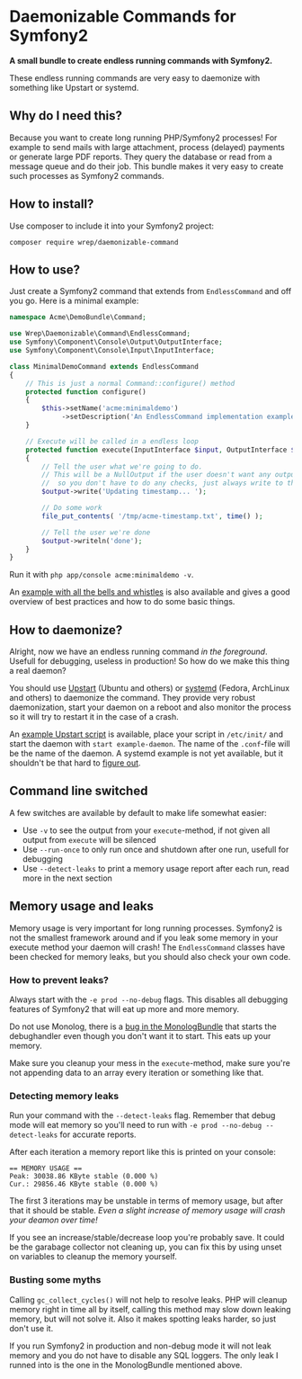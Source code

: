 # Daemonizable Commands for Symfony2

**A small bundle to create endless running commands with Symfony2.**

These endless running commands are very easy to daemonize with something like Upstart or systemd.

## Why do I need this?
Because you want to create long running PHP/Symfony2 processes! For example to send mails with large attachment, process (delayed) payments or generate large PDF reports. They query the database or read from a message queue and do their job. This bundle makes it very easy to create such processes as Symfony2 commands.

## How to install?
Use composer to include it into your Symfony2 project:

`composer require wrep/daemonizable-command`

## How to use?
Just create a Symfony2 command that extends from `EndlessCommand` and off you go. Here is a minimal example:

```php
namespace Acme\DemoBundle\Command;

use Wrep\Daemonizable\Command\EndlessCommand;
use Symfony\Component\Console\Output\OutputInterface;
use Symfony\Component\Console\Input\InputInterface;

class MinimalDemoCommand extends EndlessCommand
{
	// This is just a normal Command::configure() method
	protected function configure()
	{
		$this->setName('acme:minimaldemo')
			 ->setDescription('An EndlessCommand implementation example');
	}

	// Execute will be called in a endless loop
	protected function execute(InputInterface $input, OutputInterface $output)
	{
		// Tell the user what we're going to do.
		// This will be a NullOutput if the user doesn't want any output at all,
		//  so you don't have to do any checks, just always write to the output.
		$output->write('Updating timestamp... ');

		// Do some work
		file_put_contents( '/tmp/acme-timestamp.txt', time() );

		// Tell the user we're done
		$output->writeln('done');
	}
}
```

Run it with `php app/console acme:minimaldemo -v`.

An [example with all the bells and whistles](examples/ExampleCommand.php) is also available and gives a good overview of best practices and how to do some basic things.

## How to daemonize?
Alright, now we have an endless running command *in the foreground*. Usefull for debugging, useless in production! So how do we make this thing a real daemon?

You should use [Upstart](http://upstart.ubuntu.com) (Ubuntu and others) or [systemd](http://www.freedesktop.org/wiki/Software/systemd) (Fedora, ArchLinux and others) to daemonize the command. They provide very robust daemonization, start your daemon on a reboot and also monitor the process so it will try to restart it in the case of a crash.

An [example Upstart script](examples/example-daemon.conf) is available, place your script in `/etc/init/` and start the daemon with `start example-daemon`. The name of the `.conf`-file will be the name of the daemon. A systemd example is not yet available, but it shouldn't be that hard to [figure out](http://patrakov.blogspot.nl/2011/01/writing-systemd-service-files.html).

## Command line switched
A few switches are available by default to make life somewhat easier:

* Use `-v` to see the output from your `execute`-method, if not given all output from `execute` will be silenced
* Use `--run-once` to only run once and shutdown after one run, usefull for debugging
* Use `--detect-leaks` to print a memory usage report after each run, read more in the next section

## Memory usage and leaks
Memory usage is very important for long running processes. Symfony2 is not the smallest framework around and if you leak some memory in your execute method your daemon will crash! The `EndlessCommand` classes have been checked for memory leaks, but you should also check your own code.

### How to prevent leaks?
Always start with the `-e prod --no-debug` flags. This disables all debugging features of Symfony2 that will eat up more and more memory.

Do not use Monolog, there is a [bug in the MonologBundle](https://github.com/symfony/MonologBundle/issues/37) that starts the debughandler even though you don't want it to start. This eats up your memory.

Make sure you cleanup your mess in the `execute`-method, make sure you're not appending data to an array every iteration or something like that.

### Detecting memory leaks
Run your command with the `--detect-leaks` flag. Remember that debug mode will eat memory so you'll need to run with `-e prod --no-debug --detect-leaks` for accurate reports.

After each iteration a memory report like this is printed on your console:
```
== MEMORY USAGE ==
Peak: 30038.86 KByte stable (0.000 %)
Cur.: 29856.46 KByte stable (0.000 %)
```

The first 3 iterations may be unstable in terms of memory usage, but after that it should be stable. *Even a slight increase of memory usage will crash your deamon over time!*

If you see an increase/stable/decrease loop you're probably save. It could be the garabage collector not cleaning up, you can fix this by using unset on variables to cleanup the memory yourself.

### Busting some myths
Calling `gc_collect_cycles()` will not help to resolve leaks. PHP will cleanup memory right in time all by itself, calling this method may slow down leaking memory, but will not solve it. Also it makes spotting leaks harder, so just don't use it.

If you run Symfony2 in production and non-debug mode it will not leak memory and you do not have to disable any SQL loggers. The only leak I runned into is the one in the MonologBundle mentioned above.